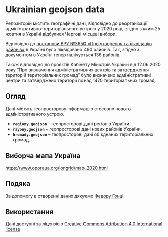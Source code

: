 # Ukrainian geojson data
Репозиторій містить географічні дані, відповідно до реорганізації адміністративно-територіального устрою у 2020 році, згідно з яким 25 жовтня в Україні відбулися Чергові місцеві вибори.

Відповідно до [постанови ВРУ №3650 «Про утворення та ліквідацію районів»](http://w1.c1.rada.gov.ua/pls/zweb2/webproc4_2?id=&pf3516=3650&skl=10) в Україні було ліквідовано 490 районів. Так, згідно з документом в Україні тепер налічується 136 районів.

Також відповідно до проєктів Кабінету Міністрів України від 12.06.2020 року “Про визначення адміністративних центрів та затвердження територій територіальних громад” було визначено адміністративні центри та затверджено території понад 1470 територіальних громад.


## Огляд 
Дані містять геопросторову інформацію стосовно нового адміністративного устрою.

* **`regiony.geojson`** - геопросторові дані регіонів України.
* **`rayony.geojson`** – геопросторові дані нових районів України.
* **`hromady.geojson`** – геопросторові дані об'єднаних територіальних громад.

## Виборча мапа Україна
https://www.oporaua.org/longrid/map_2020.html


## Подяка
За допомогу в створенні даних  дякуємо [Федору Гонці](https://fedir.gontsa.com/)



## Використання

Дані доступні за ліцензією [Creative Commons Attribution 4.0 International license](https://creativecommons.org/licenses/by/4.0/)
